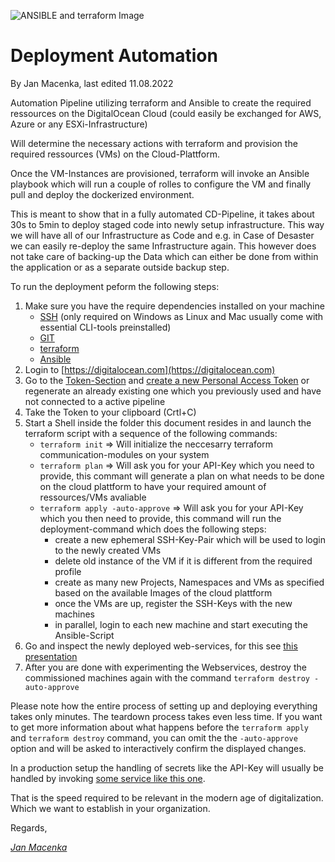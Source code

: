![ANSIBLE and terraform Image](https://ibm.github.io/cloud-enterprise-examples/static/ced342e4102a26420170f80f60846589/1ec2b/IaC-Ansible_Design_1.png)

# Deployment Automation

By Jan Macenka, last edited 11.08.2022

Automation Pipeline utilizing terraform and Ansible to create the required ressources on the DigitalOcean Cloud (could easily be exchanged for AWS, Azure or any ESXi-Infrastructure)

Will determine the necessary actions with terraform and provision the required ressources (VMs) on the Cloud-Plattform.

Once the VM-Instances are provisioned, terraform will invoke an Ansible playbook which will run a couple of rolles to configure the VM and finally pull and deploy the dockerized environment.

This is meant to show that in a fully automated CD-Pipeline, it takes about 30s to 5min to deploy staged code into newly setup infrastructure. This way we will have all of our Infrastructure as Code and e.g. in Case of Desaster we can easily re-deploy the same Infrastructure again. This however does not take care of backing-up the Data which can either be done from within the application or as a separate outside backup step.

To run the deployment peform the following steps:

1. Make sure you have the require dependencies installed on your machine
   - [SSH](https://docs.microsoft.com/de-de/windows-server/administration/openssh/openssh_install_firstuse) (only required on Windows as Linux and Mac usually come with essential CLI-tools preinstalled)
   - [GIT](https://git-scm.com/book/en/v2/Getting-Started-Installing-Git)
   - [terraform](https://learn.hashicorp.com/tutorials/terraform/install-cli)
   - [Ansible](https://docs.ansible.com/ansible/latest/installation_guide/intro_installation.html)
2. Login to [https://digitalocean.com](https://digitalocean.com)
3. Go to the [Token-Section](https://cloud.digitalocean.com/account/api/tokens) and [create a new Personal Access Token](https://cloud.digitalocean.com/account/api/tokens/new) or regenerate an already existing one which you previously used and have not connected to a active pipeline
4. Take the Token to your clipboard (Crtl+C)
5. Start a Shell inside the folder this document resides in and launch the terraform script with a sequence of the following commands:
   - `terraform init` => Will initialize the neccesarry terraform communication-modules on your system
   - `terraform plan` => Will ask you for your API-Key which you need to provide, this commant will generate a plan on what needs to be done on the cloud plattform to have your required amount of ressources/VMs avaliable
   - `terraform apply -auto-approve` => Will ask you for your API-Key which you then need to provide, this command will run the deployment-command which does the following steps:
     - create a new ephemeral SSH-Key-Pair which will be used to login to the newly created VMs
     * delete old instance of the VM if it is different from the required profile
     * create as many new Projects, Namespaces and VMs as specified based on the available Images of the cloud plattform
     * once the VMs are up, register the SSH-Keys with the new machines
     * in parallel, login to each new machine and start executing the Ansible-Script
6. Go and inspect the newly deployed web-services, for this see [this presentation](https://url.macenka.de/demo_setup)
7. After you are done with experimenting the Webservices, destroy the commissioned machines again with the command `terraform destroy -auto-approve`

Please note how the entire process of setting up and deploying everything takes only minutes. The teardown process takes even less time. If you want to get more information about what happens before the `terraform apply` and `terraform destroy` command, you can omit the the `-auto-approve` option and will be asked to interactively confirm the displayed changes.

In a production setup the handling of secrets like the API-Key will usually be handled by invoking [some service like this one](https://www.hashicorp.com/blog/managing-credentials-in-terraform-cloud-and-enterprise).

That is the speed required to be relevant in the modern age of digitalization. Which we want to establish in your organization.

Regards,

[_Jan Macenka_](mailto:jan@macenka.de?subject=Request%20regarding%20Infrastructure%20as%20Code%20Pipelines&body=Dear%20Jan,%20lets%20talk%20about...)
